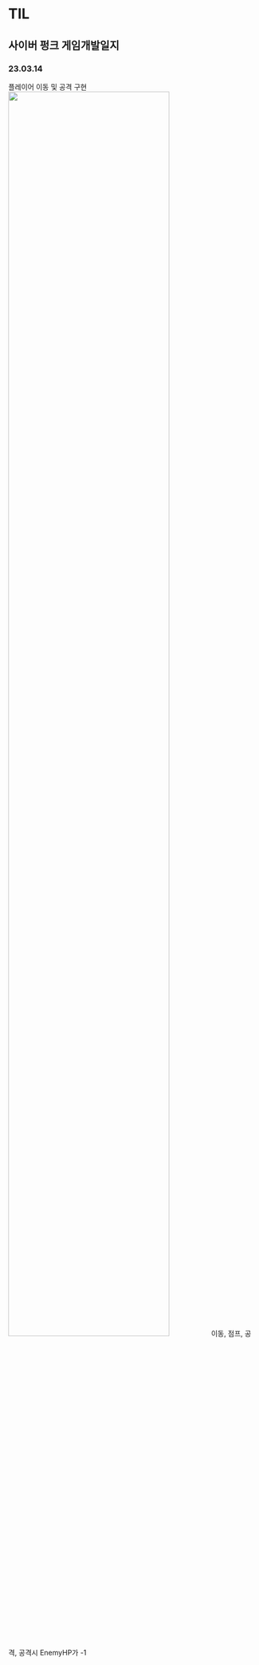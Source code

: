 # TIL
## 사이버 펑크 게임개발일지

### 23.03.14
플레이어 이동 및 공격 구현
<img width ="80%" src="https://user-images.githubusercontent.com/86179438/225189159-956b5595-5b46-4873-9f5a-03fea812af4d.mp4"/>
이동, 점프, 공격, 공격시 EnemyHP가 -1
